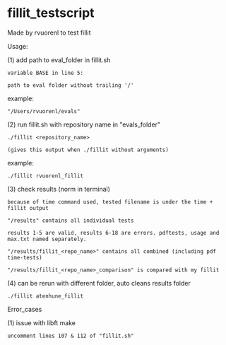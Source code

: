 # fillit_testscript

Made by rvuorenl to test fillit


Usage:

(1) add path to eval_folder in fillit.sh

    variable BASE in line 5:
    
    path to eval folder without trailing '/'
    
example:

    "/Users/rvuorenl/evals"
    

(2) run fillit.sh with repository name in "evals_folder"

    ./fillit <repository_name>
    
    (gives this output when ./fillit without arguments)
    
example:

    ./fillit rvuorenl_fillit
    

(3) check results (norm in terminal)

    because of time command used, tested filename is under the time + fillit output
    
    "/results" contains all individual tests
    
    results 1-5 are valid, results 6-18 are errors. pdftests, usage and max.txt named separately.
    
    "/results/fillit_<repo_name>" contains all combined (including pdf time-tests)
    
    "/results/fillit_<repo_name>_comparison" is compared with my fillit
    

(4) can be rerun with different folder, auto cleans results folder

    ./fillit atenhune_fillit
    


Error_cases

(1) issue with libft make

    uncomment lines 107 & 112 of "fillit.sh"
    
